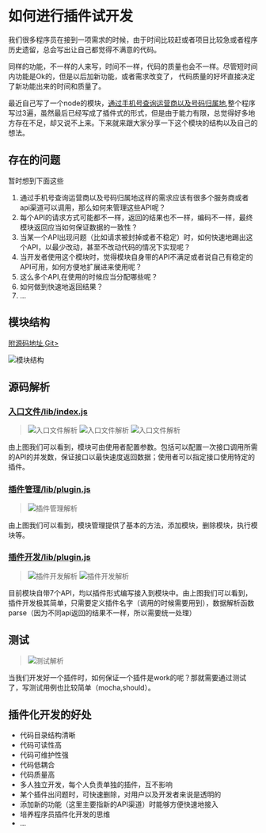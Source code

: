 # 如何进行插件试开发

我们很多程序员在接到一项需求的时候，由于时间比较赶或者项目比较急或者程序历史遗留，总会写出让自己都觉得不满意的代码。

同样的功能，不一样的人来写，时间不一样，代码的质量也会不一样。尽管短时间内功能是Ok的，但是以后加新功能，或者需求改变了， 代码质量的好坏直接决定了新功能出来的时间和质量了。

最近自己写了一个node的模块，[通过手机号查询运营商以及号码归属地](https://github.com/navyxie/phone-service),整个程序写过3遍，虽然最后已经写成了插件式的形式，但是由于能力有限，总觉得好多地方存在不足，却又说不上来。下来就来跟大家分享一下这个模块的结构以及自己的想法。

## 存在的问题

暂时想到下面这些

1. 通过手机号查询运营商以及号码归属地这样的需求应该有很多个服务商或者api渠道可以调用，那么如何来管理这些API呢？
2. 每个API的请求方式可能都不一样，返回的结果也不一样，编码不一样，最终模块返回应当如何保证数据的一致性？
3. 当某一个API出现问题（比如请求被封掉或者不稳定）时，如何快速地踢出这个API，以最少改动，甚至不改动代码的情况下实现呢？
4. 当开发者使用这个模块时，觉得模块自身带的API不满足或者说自己有稳定的API可用，如何方便地扩展进来使用呢？
5. 这么多个API,在使用的时候应当分配哪些呢？
6. 如何做到快速地返回结果？
7. ...


## 模块结构

[附源码地址,Git>](https://github.com/navyxie/phone-service)

![模块结构](https://mmbiz.qlogo.cn/mmbiz/E7ia3F4UicMx8lXwibq1yX1Q2khFQs7WZoNtv06GOz5531vgZBqkjlOZyLUJ2gW4kictXMuyewZG2NAUC5j5OpGllg/0?wx_fmt=png)

## 源码解析

### [入口文件/lib/index.js](https://github.com/navyxie/phone-service/blob/master/lib/index.js)

> ![入口文件解析](https://mmbiz.qlogo.cn/mmbiz/E7ia3F4UicMx8lXwibq1yX1Q2khFQs7WZoNiakNqb1V8iaibyQhbwgxNibVMI3uTCsxlC4Etlkyf7f8wuYqjxx90Q6Ydg/0?wx_fmt=png) 
> ![入口文件解析](https://mmbiz.qlogo.cn/mmbiz/E7ia3F4UicMx8lXwibq1yX1Q2khFQs7WZoNtbBxyBsY8tUPdoic489c1mSfMAmT7nPzxoxKqBpvnG36W8kfQiawuASg/0?wx_fmt=png)
> ![入口文件解析](https://mmbiz.qlogo.cn/mmbiz/E7ia3F4UicMx8lXwibq1yX1Q2khFQs7WZoNWHxZhcmdS4hXJ82kib8koWDDibqxQGpseN9RrKQnlztUaDYVO7ac6ic9g/0?wx_fmt=png)

由上图我们可以看到，模块可由使用者配置参数。包括可以配置一次接口调用所需的API的并发数，保证接口以最快速度返回数据；使用者可以指定接口使用特定的插件。

### [插件管理/lib/plugin.js](https://github.com/navyxie/phone-service/blob/master/lib/plugin.js)

> ![插件管理解析](https://mmbiz.qlogo.cn/mmbiz/E7ia3F4UicMx8lXwibq1yX1Q2khFQs7WZoNUJNlY91BT1ibnlqvTn62niagWPmGm9aFQ7yib7FO7UK6StfyCQrUpVU3w/0?wx_fmt=png)

由上图我们可以看到，模块管理提供了基本的方法，添加模块，删除模块，执行模块等。

### [插件开发/lib/plugin.js](https://github.com/navyxie/phone-service/blob/master/plugin/taobao.js)

> ![插件开发解析](https://mmbiz.qlogo.cn/mmbiz/E7ia3F4UicMx8lXwibq1yX1Q2khFQs7WZoN1dP4SwqticDfDn2iasxaBu68ribs6f5jVwG6jEX0A0F2sKpBosia2WzCicw/0?wx_fmt=png)
> ![插件开发解析](https://mmbiz.qlogo.cn/mmbiz/E7ia3F4UicMx8lXwibq1yX1Q2khFQs7WZoN9heCia8kGUrcl2iaqCsUg1xLd3M0EjibskWS7qMkUGJfElm27icTbe0vOw/0?wx_fmt=png)

目前模块自带7个API，均以插件形式编写接入到模块中。由上图我们可以看到，插件开发极其简单，只需要定义插件名字（调用的时候需要用到），数据解析函数parse（因为不同api返回的结果不一样，所以需要统一处理）

## 测试

> ![测试解析](https://mmbiz.qlogo.cn/mmbiz/E7ia3F4UicMx8lXwibq1yX1Q2khFQs7WZoNjOXoE2Xiaa67Cf63x6JNsE3sKzGGlFzBPictHJHiapT1pL1SJNiaRcypNQ/0?wx_fmt=png)

当我们开发好一个插件时，如何保证一个插件是work的呢？那就需要通过测试了，写测试用例也比较简单（mocha,should）。


## 插件化开发的好处

+ 代码目录结构清晰
+ 代码可读性高
+ 代码可维护性强
+ 代码低耦合
+ 代码质量高
+ 多人独立开发，每个人负责单独的插件，互不影响
+ 某个插件出问题时，可快速删除，对用户以及开发者来说是透明的
+ 添加新的功能（这里主要指新的API渠道）时能够方便快速地接入
+ 培养程序员插件化开发的思维
+ ...
